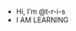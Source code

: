 - Hi, I’m @t-r-i-s
- I AM LEARNING

<!---
t-r-i-s/t-r-i-s is a ✨ special ✨ repository because its `README.md` (this file) appears on your GitHub profile.
You can click the Preview link to take a look at your changes.
--->
